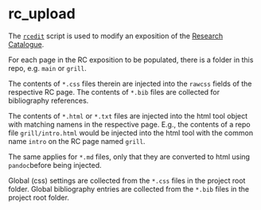# rc_upload

The [`rcedit`](https://github.com/grrrr/rcedit) script is used to modify an exposition of the [Research Catalogue](https://www.researchcatalogue.net).

For each page in the RC exposition to be populated, there is a folder in this repo, e.g. `main` or `grill`.

The contents of `*.css` files therein are injected into the `rawcss` fields of the respective RC page.
The contents of `*.bib` files are collected for bibliography references.

The contents of `*.html` or `*.txt` files are injected into the html tool object with matching namens in the respective page. E.g., the contents of a repo file `grill/intro.html` would be injected into the html tool with the common name `intro` on the RC page named `grill`.

The same applies for `*.md` files, only that they are converted to html using `pandoc`before being injected.

Global (css) settings are collected from the `*.css` files in the project root folder.
Global bibliography entries are collected from the `*.bib` files in the project root folder.
